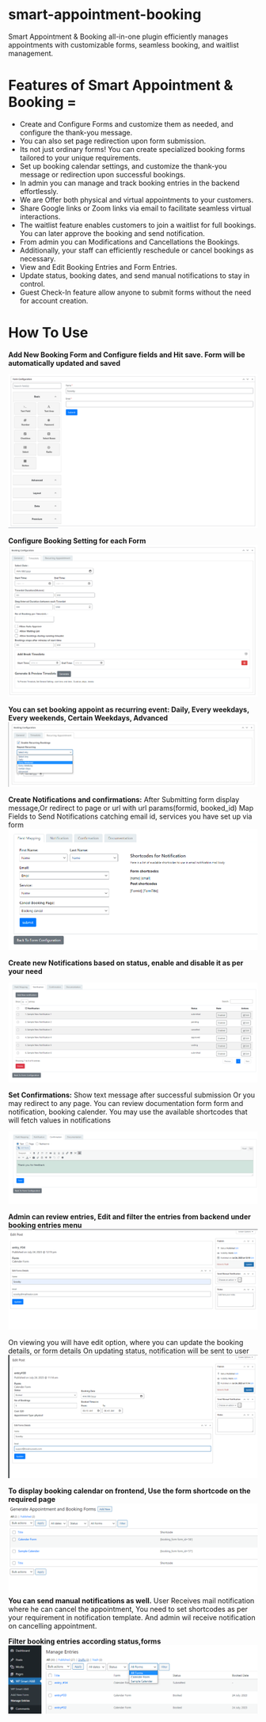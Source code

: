 # smart-appointment-booking
Smart Appointment & Booking all-in-one plugin efficiently manages appointments with customizable forms, seamless booking, and waitlist management.

# Features of Smart Appointment & Booking =

* Create and Configure Forms and customize them as needed, and configure the thank-you message.
* You can also set page redirection upon form submission.
* Its not just ordinary forms! You can create specialized booking forms tailored to your unique requirements. 
* Set up booking calendar settings, and customize the thank-you message or redirection upon successful bookings. 
* In admin you can manage and track booking entries in the backend effortlessly.
* We are Offer both physical and virtual appointments to your customers. 
* Share Google links or Zoom links via email to facilitate seamless virtual interactions.
* The waitlist feature enables customers to join a waitlist for full bookings. You can later approve the booking and send notification.
* From admin you can Modifications and Cancellations the Bookings.
* Additionally, your staff can efficiently reschedule or cancel bookings as necessary.
* View and Edit Booking Entries and Form Entries.
* Update status, booking dates, and send manual notifications to stay in control.
* Guest Check-In feature allow anyone to submit forms without the need for account creation.

# How To Use

**Add New Booking Form and Configure fields and Hit save. Form will be automatically updated and  saved**

![Screenshot](resource/img/Screenshot_1.png)

**Configure Booking Setting for each Form**
![Screenshot](resource/img/Screenshot_2.png)

**You can set booking appoint as recurring event: Daily, Every  weekdays, Every weekends, Certain Weekdays, Advanced**
![Screenshot](resource/img/Screenshot_3.png)

**Create Notifications and confirmations:** After Submitting form display message,Or redirect to page or url with url params(formid, booked_id)
Map Fields to Send Notifications catching email id, services you have set up via form
![Screenshot](resource/img/Screenshot_4.png)

**Create new Notifications based on status, enable and disable it as per your need**

![Screenshot](resource/img/Screenshot_5.png)

**Set Confirmations:** Show text message after successful submission Or you may redirect to any page.
You can review documentation form form and notification, booking calender. You may use the available shortcodes that will fetch values in notifications

![Screenshot](resource/img/Screenshot_6.png)

**Admin can review entries, Edit and filter the entries from backend under booking entries menu**
![Screenshot](resource/img/Screenshot_7.png)

On viewing you will have edit option, where you can update the booking details, or form details
On updating status, notification will be sent to user
![Screenshot](resource/img/Screenshot_8.png)

**To display booking calendar on frontend, Use the form shortcode on the required page**
![Screenshot](resource/img/Screenshot_9.png)
**You can send manual notifications as well.**
User Receives mail notification where he can cancel the appointment, You need to set shortcodes as per your requirement in notification template.
And admin wil receive notification on cancelling appointment.

**Filter booking entries according status,forms**
![Screenshot](resource/img/Screenshot_10.png)

